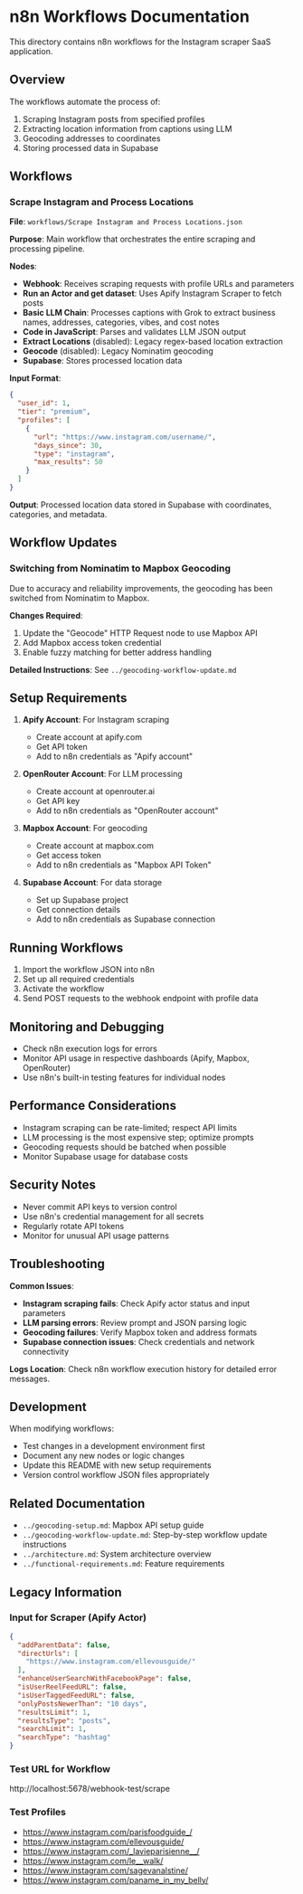 # n8n Workflows Documentation

This directory contains n8n workflows for the Instagram scraper SaaS application.

## Overview

The workflows automate the process of:
1. Scraping Instagram posts from specified profiles
2. Extracting location information from captions using LLM
3. Geocoding addresses to coordinates
4. Storing processed data in Supabase

## Workflows

### Scrape Instagram and Process Locations

**File**: `workflows/Scrape Instagram and Process Locations.json`

**Purpose**: Main workflow that orchestrates the entire scraping and processing pipeline.

**Nodes**:
- **Webhook**: Receives scraping requests with profile URLs and parameters
- **Run an Actor and get dataset**: Uses Apify Instagram Scraper to fetch posts
- **Basic LLM Chain**: Processes captions with Grok to extract business names, addresses, categories, vibes, and cost notes
- **Code in JavaScript**: Parses and validates LLM JSON output
- **Extract Locations** (disabled): Legacy regex-based location extraction
- **Geocode** (disabled): Legacy Nominatim geocoding
- **Supabase**: Stores processed location data

**Input Format**:
```json
{
  "user_id": 1,
  "tier": "premium",
  "profiles": [
    {
      "url": "https://www.instagram.com/username/",
      "days_since": 30,
      "type": "instagram",
      "max_results": 50
    }
  ]
}
```

**Output**: Processed location data stored in Supabase with coordinates, categories, and metadata.

## Workflow Updates

### Switching from Nominatim to Mapbox Geocoding

Due to accuracy and reliability improvements, the geocoding has been switched from Nominatim to Mapbox.

**Changes Required**:
1. Update the "Geocode" HTTP Request node to use Mapbox API
2. Add Mapbox access token credential
3. Enable fuzzy matching for better address handling

**Detailed Instructions**: See `../geocoding-workflow-update.md`

## Setup Requirements

1. **Apify Account**: For Instagram scraping
   - Create account at apify.com
   - Get API token
   - Add to n8n credentials as "Apify account"

2. **OpenRouter Account**: For LLM processing
   - Create account at openrouter.ai
   - Get API key
   - Add to n8n credentials as "OpenRouter account"

3. **Mapbox Account**: For geocoding
   - Create account at mapbox.com
   - Get access token
   - Add to n8n credentials as "Mapbox API Token"

4. **Supabase Account**: For data storage
   - Set up Supabase project
   - Get connection details
   - Add to n8n credentials as Supabase connection

## Running Workflows

1. Import the workflow JSON into n8n
2. Set up all required credentials
3. Activate the workflow
4. Send POST requests to the webhook endpoint with profile data

## Monitoring and Debugging

- Check n8n execution logs for errors
- Monitor API usage in respective dashboards (Apify, Mapbox, OpenRouter)
- Use n8n's built-in testing features for individual nodes

## Performance Considerations

- Instagram scraping can be rate-limited; respect API limits
- LLM processing is the most expensive step; optimize prompts
- Geocoding requests should be batched when possible
- Monitor Supabase usage for database costs

## Security Notes

- Never commit API keys to version control
- Use n8n's credential management for all secrets
- Regularly rotate API tokens
- Monitor for unusual API usage patterns

## Troubleshooting

**Common Issues**:
- **Instagram scraping fails**: Check Apify actor status and input parameters
- **LLM parsing errors**: Review prompt and JSON parsing logic
- **Geocoding failures**: Verify Mapbox token and address formats
- **Supabase connection issues**: Check credentials and network connectivity

**Logs Location**: Check n8n workflow execution history for detailed error messages.

## Development

When modifying workflows:
- Test changes in a development environment first
- Document any new nodes or logic changes
- Update this README with new setup requirements
- Version control workflow JSON files appropriately

## Related Documentation

- `../geocoding-setup.md`: Mapbox API setup guide
- `../geocoding-workflow-update.md`: Step-by-step workflow update instructions
- `../architecture.md`: System architecture overview
- `../functional-requirements.md`: Feature requirements

## Legacy Information

### Input for Scraper (Apify Actor)

```json
{
  "addParentData": false,
  "directUrls": [
    "https://www.instagram.com/ellevousguide/"
  ],
  "enhanceUserSearchWithFacebookPage": false,
  "isUserReelFeedURL": false,
  "isUserTaggedFeedURL": false,
  "onlyPostsNewerThan": "10 days",
  "resultsLimit": 1,
  "resultsType": "posts",
  "searchLimit": 1,
  "searchType": "hashtag"
}
```

### Test URL for Workflow
http://localhost:5678/webhook-test/scrape

### Test Profiles
- https://www.instagram.com/parisfoodguide_/
- https://www.instagram.com/ellevousguide/
- https://www.instagram.com/_lavieparisienne__/
- https://www.instagram.com/le__walk/
- https://www.instagram.com/sagevanalstine/
- https://www.instagram.com/paname_in_my_belly/